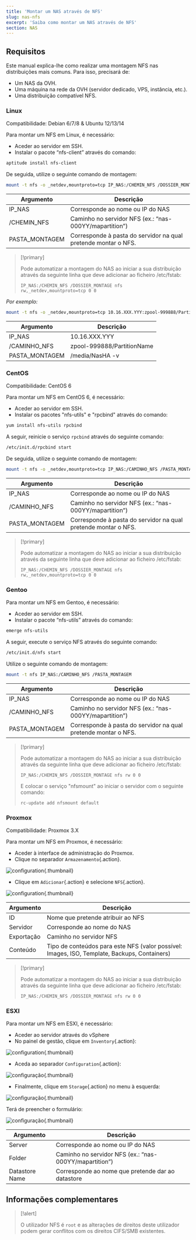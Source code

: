```yaml
---
title: 'Montar um NAS através de NFS'
slug: nas-nfs
excerpt: 'Saiba como montar um NAS através de NFS'
section: NAS
---
```


## Requisitos

Este manual explica-lhe como realizar uma montagem NFS nas distribuições mais comuns. Para isso, precisará de:

- Um NAS da OVH.
- Uma máquina na rede da OVH (servidor dedicado, VPS, instância, etc.).
- Uma distribuição compatível NFS.


### Linux

Compatibilidade: Debian 6/7/8 & Ubuntu 12/13/14

Para montar um NFS em Linux, é necessário:

- Aceder ao servidor em SSH.
- Instalar o pacote “nfs-client” através do comando:


```sh
aptitude install nfs-client
```

De seguida, utilize o seguinte comando de montagem:


```sh
mount -t nfs -o _netdev,mountproto=tcp IP_NAS:/CHEMIN_NFS /DOSSIER_MONTAGE
```

|Argumento|Descrição|
|---|---|
|IP_NAS|Corresponde ao nome ou IP do NAS|
|/CHEMIN_NFS|Caminho no servidor NFS (ex.: “nas-000YY/mapartition”)|
|PASTA_MONTAGEM|Corresponde à pasta do servidor na qual pretende montar o NFS.|


> [!primary]
>
> Pode automatizar a montagem do NAS ao iniciar a sua distribuição através da seguinte linha que deve adicionar ao ficheiro /etc/fstab:
> 
> ```
> IP_NAS:/CHEMIN_NFS /DOSSIER_MONTAGE nfs rw,_netdev,mountproto=tcp 0 0
> ```
>

*Por exemplo:*

```sh
mount -t nfs -o _netdev,mountproto=tcp 10.16.XXX.YYY:zpool-999888/PartitionName /media/NasHA -v
```

|Argumento|Descrição|
|---|---|
|IP_NAS|10.16.XXX.YYY|
|/CAMINHO_NFS|zpool-999888/PartitionName|
|PASTA_MONTAGEM|/media/NasHA -v|

### CentOS

Compatibilidade: CentOS 6

Para montar um NFS em CentOS 6, é necessário:

- Aceder ao servidor em SSH.
- Instalar os pacotes "nfs-utils" e "rpcbind" através do comando:


```sh
yum install nfs-utils rpcbind
```

A seguir, reinicie o serviço `rpcbind` através do seguinte comando:


```sh
/etc/init.d/rpcbind start
```

De seguida, utilize o seguinte comando de montagem:

```sh
mount -t nfs -o _netdev,mountproto=tcp IP_NAS:/CAMINHO_NFS /PASTA_MONTAGEM
```

|Argumento|Descrição|
|---|---|
|IP_NAS|Corresponde ao nome ou IP do NAS|
|/CAMINHO_NFS|Caminho no servidor NFS (ex.: “nas-000YY/mapartition”)|
|PASTA_MONTAGEM|Corresponde à pasta do servidor na qual pretende montar o NFS.|


> [!primary]
>
> Pode automatizar a montagem do NAS ao iniciar a sua distribuição através da seguinte linha que deve adicionar ao ficheiro /etc/fstab:
> 
> ```
> IP_NAS:/CHEMIN_NFS /DOSSIER_MONTAGE nfs rw,_netdev,mountproto=tcp 0 0
> ```
>

### Gentoo

Para montar um NFS em Gentoo, é necessário:

- Aceder ao servidor em SSH.
- Instalar o pacote “nfs-utils” através do comando:


```sh
emerge nfs-utils
```

A seguir, execute o serviço NFS através do seguinte comando:

```sh
/etc/init.d/nfs start
```

Utilize o seguinte comando de montagem:


```sh
mount -t nfs IP_NAS:/CAMINHO_NFS /PASTA_MONTAGEM
```

|Argumento|Descrição|
|---|---|
|IP_NAS|Corresponde ao nome ou IP do NAS|
|/CAMINHO_NFS|Caminho no servidor NFS (ex.: “nas-000YY/mapartition”)|
|PASTA_MONTAGEM|Corresponde à pasta do servidor na qual pretende montar o NFS.|


> [!primary]
>
> Pode automatizar a montagem do NAS ao iniciar a sua distribuição através da seguinte linha que deve adicionar ao ficheiro /etc/fstab:
> 
> ```
> IP_NAS:/CHEMIN_NFS /DOSSIER_MONTAGE nfs rw 0 0
> ```
> 
> E colocar o serviço "nfsmount" ao iniciar o servidor com o seguinte comando:
> 
> ```
> rc-update add nfsmount default
> ```
>

### Proxmox

Compatibilidade: Proxmox 3.X

Para montar um NFS em Proxmox, é necessário:

- Aceder à interface de administração do Proxmox.
- Clique no separador `Armazenamento`{.action}.


![configuration](images/img_4647.jpg){.thumbnail}

- Clique em `Adicionar`{.action} e selecione `NFS`{.action}.


![configuration](images/img_4648.jpg){.thumbnail}


|Argumento|Descrição|
|---|---|
|ID|Nome que pretende atribuir ao NFS|
|Servidor|Corresponde ao nome do NAS|
|Exportação|Caminho no servidor NFS|
|Conteúdo|Tipo de conteúdos para este NFS (valor possível: Images, ISO, Template, Backups, Containers)|


> [!primary]
>
> Pode automatizar a montagem do NAS ao iniciar a sua distribuição através da seguinte linha que deve adicionar ao ficheiro /etc/fstab:
> 
> ```
> IP_NAS:/CHEMIN_NFS /DOSSIER_MONTAGE nfs rw 0 0
> ```
>

### ESXI

Para montar um NFS em ESXI, é necessário:

- Aceder ao servidor através do vSphere
- No painel de gestão, clique em `Inventory`{.action}: 


![configuration](images/esxi_1.jpg){.thumbnail}

- Aceda ao separador `Configuration`{.action}:


![configuração](images/esxi_2.jpg){.thumbnail}

- Finalmente, clique em `Storage`{.action} no menu à esquerda:


![configuração](images/esxi_3.jpg){.thumbnail}

Terá de preencher o formulário:


![configuração](images/esxi_4.jpg){.thumbnail}

|Argumento|Descrição|
|---|---|
|Server|Corresponde ao nome ou IP do NAS|
|Folder|Caminho no servidor NFS (ex.: “nas-000YY/mapartition”)|
|Datastore Name|Corresponde ao nome que pretende dar ao datastore|


## Informações complementares


> [!alert]
>
> O utilizador NFS é `root` e as alterações de direitos deste utilizador podem gerar conflitos com os direitos CIFS/SMB existentes.
> 